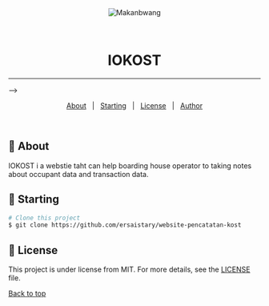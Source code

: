 <div align="center" id="top"> 
  <img src="./picture/IOKOST.png" alt="Makanbwang" />

  &#xa0;
</div>

<h1 align="center">IOKOST</h1>

<hr> -->

<p align="center">
  <a href="#dart-about">About</a> &#xa0; | &#xa0;
  <a href="#checkered_flag-starting">Starting</a> &#xa0; | &#xa0;
  <a href="#memo-license">License</a> &#xa0; | &#xa0;
  <a href="https://github.com/ersaistary" target="_blank">Author</a>
</p>

<br>

## :dart: About ##

IOKOST i a webstie taht can help boarding house operator to taking notes about occupant data and transaction data.

## :checkered_flag: Starting ##

```bash
# Clone this project
$ git clone https://github.com/ersaistary/website-pencatatan-kost
```

## :memo: License ##

This project is under license from MIT. For more details, see the [LICENSE](LICENSE.md) file.
&#xa0;

<a href="#top">Back to top</a>
